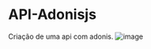 # API-Adonisjs
Criação de uma api com adonis.
![image](https://github.com/zMarcio/API-Adonisjs/assets/113918441/84a5a056-6ab3-43d5-af17-ec5aff74c360)
